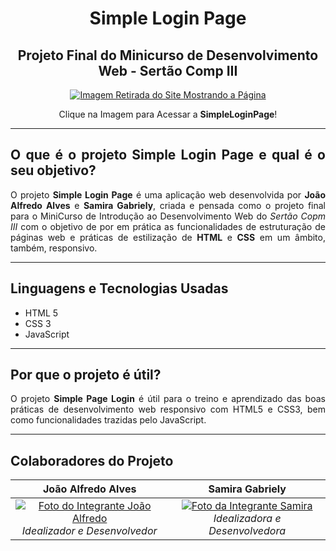 <h1 align="center">Simple Login Page</h1>
<h2 align="center">Projeto Final do Minicurso de Desenvolvimento Web - Sertão Comp III</h2>

<div align="center">
 <a href="https://minicursofrontend.github.io/LoginForm/" display="block">
  <img src="https://i.imgur.com/nv0BmZW.jpg" alt="Imagem Retirada do Site Mostrando a Página"/>
 </a>
</div>
 
<div align="center">
 <p>Clique na Imagem para Acessar a <strong>SimpleLoginPage</strong>!</p>
</div>

---

<div align="justify">
 
## O que é o projeto Simple Login Page e qual é o seu objetivo?

O projeto **Simple Login Page** é uma aplicação web desenvolvida por **João Alfredo Alves** e **Samira Gabriely**, criada e pensada como o projeto final para o MiniCurso de Introdução ao Desenvolvimento Web do *Sertão Copm III* com o objetivo de por em prática as funcionalidades de estruturação de páginas web e práticas de estilização de **HTML** e **CSS** em um âmbito, também, responsivo.

---

## Linguagens e Tecnologias Usadas

- HTML 5
- CSS 3
- JavaScript

---
 
## Por que o projeto é útil?

O projeto **Simple Page Login** é útil para o treino e aprendizado das boas práticas de desenvolvimento web responsivo com HTML5 e CSS3, bem como funcionalidades trazidas pelo JavaScript.

---

## Colaboradores do Projeto

João Alfredo Alves | Samira Gabriely
:------: | :------:
[![Foto do Integrante João Alfredo](https://avatars.githubusercontent.com/u/68473607?v=4)](https://github.com/JoaoAlfredoAlves) *Idealizador e Desenvolvedor* | [![Foto da Integrante Samira](https://avatars.githubusercontent.com/u/87048683?v=4)](https://github.com/DevSamira) *Idealizadora e Desenvolvedora*
</div>
